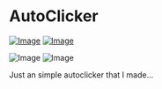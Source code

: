 # AutoClicker

[![Image](https://img.shields.io/badge/Download-V1.0-success?style=for-the-badge)](https://github.com/Basicprogrammer10/AutoClicker/releases/download/1.0.0/AutoClicker.exe) [![Image](https://img.shields.io/badge/.NET-V4.7.2+-informational?style=for-the-badge)](https://dotnet.microsoft.com/)

![Image](https://i.imgur.com/fztRh5H.png)
![Image](https://i.imgur.com/UIcZvSj.png)

Just an simple autoclicker that I made...
